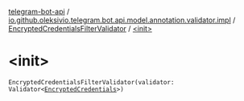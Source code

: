 [telegram-bot-api](../../index.md) / [io.github.oleksivio.telegram.bot.api.model.annotation.validator.impl](../index.md) / [EncryptedCredentialsFilterValidator](index.md) / [&lt;init&gt;](./-init-.md)

# &lt;init&gt;

`EncryptedCredentialsFilterValidator(validator: Validator<`[`EncryptedCredentials`](../../io.github.oleksivio.telegram.bot.api.model.objects.passport/-encrypted-credentials/index.md)`>)`